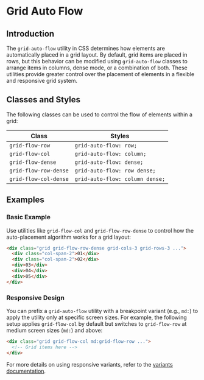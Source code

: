 # Grid Auto Flow

## Introduction
The `grid-auto-flow` utility in CSS determines how elements are automatically placed in a grid layout. By default, grid items are placed in rows, but this behavior can be modified using `grid-auto-flow` classes to arrange items in columns, dense mode, or a combination of both. These utilities provide greater control over the placement of elements in a flexible and responsive grid system.

## Classes and Styles
The following classes can be used to control the flow of elements within a grid:

| Class                | Styles                        |
|----------------------|-----------------------------|
| `grid-flow-row`      | `grid-auto-flow: row;`      |
| `grid-flow-col`      | `grid-auto-flow: column;`   |
| `grid-flow-dense`    | `grid-auto-flow: dense;`    |
| `grid-flow-row-dense` | `grid-auto-flow: row dense;` |
| `grid-flow-col-dense` | `grid-auto-flow: column dense;` |

## Examples

### Basic Example
Use utilities like `grid-flow-col` and `grid-flow-row-dense` to control how the auto-placement algorithm works for a grid layout:

```html
<div class="grid grid-flow-row-dense grid-cols-3 grid-rows-3 ...">
  <div class="col-span-2">01</div>
  <div class="col-span-2">02</div>
  <div>03</div>
  <div>04</div>
  <div>05</div>
</div>
```

### Responsive Design
You can prefix a `grid-auto-flow` utility with a breakpoint variant (e.g., `md:`) to apply the utility only at specific screen sizes. For example, the following setup applies `grid-flow-col` by default but switches to `grid-flow-row` at medium screen sizes (`md:`) and above:

```html
<div class="grid grid-flow-col md:grid-flow-row ...">
  <!-- Grid items here -->
</div>
```

For more details on using responsive variants, refer to the [variants documentation](https://tailwindcss.com/docs/grid-auto-flow).

